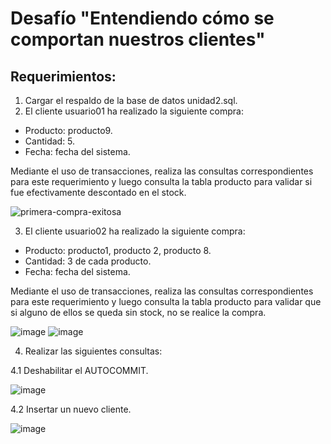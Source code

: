 # Desafío "Entendiendo cómo se comportan nuestros clientes"

## Requerimientos:
1. Cargar el respaldo de la base de datos unidad2.sql.
2. El cliente usuario01 ha realizado la siguiente compra:
  - Producto: producto9.
  - Cantidad: 5.
  - Fecha: fecha del sistema.    

   Mediante el uso de transacciones, realiza las consultas correspondientes para este requerimiento y luego consulta la tabla producto para validar si fue efectivamente descontado en el stock.

![primera-compra-exitosa](https://user-images.githubusercontent.com/98556305/163292594-e6102e8e-86a5-4461-9a8d-cf1610e3f4d4.png)

3. El cliente usuario02 ha realizado la siguiente compra:
  - Producto: producto1, producto 2, producto 8.
  - Cantidad: 3 de cada producto.
  - Fecha: fecha del sistema.    
  
  Mediante el uso de transacciones, realiza las consultas correspondientes para este requerimiento y luego consulta la tabla producto para validar que si alguno de ellos se queda sin stock, no se realice la compra.

![image](https://user-images.githubusercontent.com/98556305/163297132-b39e9023-bf23-48c0-afea-142160d89c0e.png)
![image](https://user-images.githubusercontent.com/98556305/163297164-06b10b48-0dd5-4e07-9d8a-72a9af5caac4.png)

 4. Realizar las siguientes consultas:
 
 4.1 Deshabilitar el AUTOCOMMIT.

![image](https://user-images.githubusercontent.com/98556305/163297612-166a4327-0537-449c-982b-f1f97214f4d8.png)

 4.2 Insertar un nuevo cliente.
 
 ![image](https://user-images.githubusercontent.com/98556305/163299024-dff5d1e9-4f79-4223-9760-830797aa4901.png)

